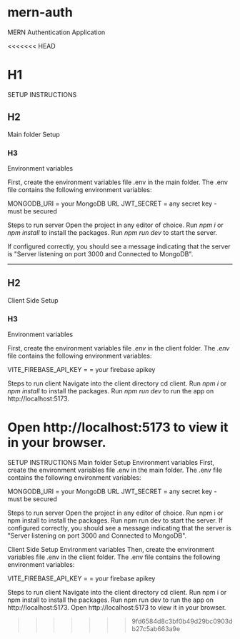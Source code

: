 # mern-auth
MERN Authentication Application

<<<<<<< HEAD
# H1
SETUP INSTRUCTIONS 

## H2
Main folder Setup 

### H3
Environment variables 

First, create the environment variables file .env in the main folder. The .env file contains the following environment variables:

MONGODB_URI = your MongoDB URL 
JWT_SECRET = any secret key - must be secured

Steps to run server Open the project in any editor of choice. 
Run *npm i* or *npm install* to install the packages. 
Run *npm run dev* to start the server. 

If configured correctly, you should see a message indicating that the server is "Server listening on port 3000 and Connected to MongoDB".

---

## H2
Client Side Setup 

### H3
Environment variables 

First, create the environment variables file *.env* in the client folder. The *.env* file contains the following environment variables:

VITE_FIREBASE_API_KEY = = your firebase apikey

Steps to run client Navigate into the client directory cd client. Run *npm i* or *npm install* to install the packages. Run *npm run dev* to run the app on http://localhost:5173. 

Open http://localhost:5173 to view it in your browser.
=======
SETUP INSTRUCTIONS
Main folder Setup
Environment variables
First, create the environment variables file .env in the main folder. The .env file contains the following environment variables:

MONGODB_URI = your MongoDB URL
JWT_SECRET = any secret key - must be secured

Steps to run server
Open the project in any editor of choice.
Run npm i or npm install to install the packages.
Run npm run dev to start the server.
If configured correctly, you should see a message indicating that the server is "Server listening on port 3000 and Connected to MongoDB".

 
Client Side Setup
Environment variables
Then, create the environment variables file .env in the client folder. The .env file contains the following environment variables:

VITE_FIREBASE_API_KEY = = your firebase apikey

Steps to run client
Navigate into the client directory cd client.
Run npm i or npm install to install the packages.
Run npm run dev to run the app on http://localhost:5173.
Open http://localhost:5173 to view it in your browser.
>>>>>>> 9fd6584d8c3bf0b49d29bc0903db27c5ab663a9e

